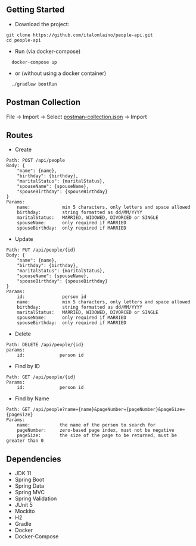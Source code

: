 ## Getting Started

* Download the project:

```
git clone https://github.com/italomlaino/people-api.git
cd people-api
```

* Run (via docker-compose)

```
  docker-compose up
```

* or (without using a docker container)

```
  ./gradlew bootRun
```

## Postman Collection
File -> Import -> Select [postman-collection.json](postman_collection.json) -> Import

## Routes

* Create

```
Path: POST /api/people
Body: {
    "name": {name},
    "birthday": {birthday},
    "maritalStatus": {maritalStatus},
    "spouseName": {spouseName},
    "spouseBirthday": {spouseBirthday}
}
Params:
    name:            min 5 characters, only letters and space allowed
    birthday:        string formatted as dd/MM/YYYY
    maritalStatus:   MARRIED, WIDOWED, DIVORCED or SINGLE
    spouseName:      only required if MARRIED
    spouseBirthday:  only required if MARRIED
```

* Update

```
Path: PUT /api/people/{id}
Body: {
    "name": {name},
    "birthday": {birthday},
    "maritalStatus": {maritalStatus},
    "spouseName": {spouseName},
    "spouseBirthday": {spouseBirthday}
}
Params:
    id:              person id     
    name:            min 5 characters, only letters and space allowed
    birthday:        string formatted as dd/MM/YYYY
    maritalStatus:   MARRIED, WIDOWED, DIVORCED or SINGLE
    spouseName:      only required if MARRIED
    spouseBirthday:  only required if MARRIED
```

* Delete

```
Path: DELETE /api/people/{id}
params:
    id:             person id
```

* Find by ID

```
Path: GET /api/people/{id}
Params:
    id:             person id
```

* Find by Name

```
Path: GET /api/people?name={name}&pageNumber={pageNumber}&pageSize={pageSize}
Params:
    name:           the name of the person to search for
    pageNumber:     zero-based page index, must not be negative
    pageSize:       the size of the page to be returned, must be greater than 0     
```

## Dependencies

- JDK 11
- Spring Boot
- Spring Data
- Spring MVC
- Spring Validation
- JUnit 5
- Mockito
- H2
- Gradle
- Docker
- Docker-Compose


